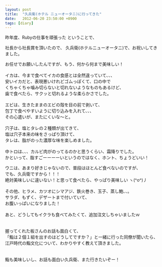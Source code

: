 ```yaml
---
layout: post
title:  "久兵衛(ホテル ニューオータニ)に行ってきた"
date:   2012-06-20 23:50:00 +0900
tags: [diary]
---
```

昨年度、Rubyの仕事を頑張った ということで、

社長から社長賞を頂いたので、
久兵衛(ホテルニューオータニ)で、お祝いしてきました。

お任せでお願いしたんですが、もう、何から何まで美味しい！
<br />
<br />
イカは、今まで食べてイカの食感とは全然違っていて、、、<br />
安いイカだと、表現悪いけれどゴムっぽくて、口の中で<br />
くちゃくちゃ噛み切らないと切れないようなものもあるけど、<br />
歯で食べたら、サクッと切れるような柔らかさでした。<br />
<br />
エビは、生きたままのエビの殻を目の前で剥いて、<br />
包丁で食べやすいように切り込みを入れて、、、<br />
その心遣いが、またにくいな～と。<br />
<br />
穴子は、塩とタレの２種類が出てきて、<br />
塩は穴子本来の味をさっぱり頂けて、<br />
タレは、脂がのった濃厚な味を楽しめました。<br />
<br />
中トロは、、、カルビ肉がのってるのかと思うくらい、霜降りでした。<br />
かといって、脂すごーーーーいというのではなく、ホント、ちょうどいい！<br />


ウニは、あまり好きじゃないので、普段はほとんど食べないのですが、<br />
でも、久兵衛ですから！！！<br />
絶対美味しいに違いない！と思って食べたら、やっぱり美味しい ヽ(^o^)丿<br />
<br />
その他、ヒラメ、カツオにシマアジ、鉄火巻き、玉子、蒸し鮑、、。<br />
サラダ、もずく、デザートまで付いていて、<br />
お腹いっぱいになりました！<br />
<br />
あと、どうしてもイクラも食べてみたくて、追加注文しちゃいましたｗ<br />
<br />
<br />
握ってくれた板さんのお話も面白くて、<br />
「鮨は２個１組を出すのはどうしてですか？」と一緒に行った同僚が聞いたら、<br />
江戸時代の鮨文化について、わかりやすく教えて頂きました。<br />
<br />
<br />
鮨も美味しいし、お話も面白い久兵衛、また行きたいぞー！<br />
<br />
